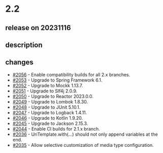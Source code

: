 # 2.2

## release on 20231116

## description

## changes

* <a class="issue-link js-issue-link" data-error-text="Failed to load title" data-id="1996490478" data-permission-text="Title is private" data-url="https://github.com/spring-projects/spring-hateoas/issues/2056" data-hovercard-type="issue" data-hovercard-url="/spring-projects/spring-hateoas/issues/2056/hovercard" href="https://github.com/spring-projects/spring-hateoas/issues/2056">#2056</a> - Enable compatibility builds for all 2.x branches.
* <a class="issue-link js-issue-link" data-error-text="Failed to load title" data-id="1996448686" data-permission-text="Title is private" data-url="https://github.com/spring-projects/spring-hateoas/issues/2053" data-hovercard-type="issue" data-hovercard-url="/spring-projects/spring-hateoas/issues/2053/hovercard" href="https://github.com/spring-projects/spring-hateoas/issues/2053">#2053</a> - Upgrade to Spring Framework 6.1.
* <a class="issue-link js-issue-link" data-error-text="Failed to load title" data-id="1996415117" data-permission-text="Title is private" data-url="https://github.com/spring-projects/spring-hateoas/issues/2052" data-hovercard-type="issue" data-hovercard-url="/spring-projects/spring-hateoas/issues/2052/hovercard" href="https://github.com/spring-projects/spring-hateoas/issues/2052">#2052</a> - Upgrade to Mockk 1.13.7.
* <a class="issue-link js-issue-link" data-error-text="Failed to load title" data-id="1996408573" data-permission-text="Title is private" data-url="https://github.com/spring-projects/spring-hateoas/issues/2051" data-hovercard-type="issue" data-hovercard-url="/spring-projects/spring-hateoas/issues/2051/hovercard" href="https://github.com/spring-projects/spring-hateoas/issues/2051">#2051</a> - Upgrade to Slf4j 2.0.9.
* <a class="issue-link js-issue-link" data-error-text="Failed to load title" data-id="1996400997" data-permission-text="Title is private" data-url="https://github.com/spring-projects/spring-hateoas/issues/2050" data-hovercard-type="issue" data-hovercard-url="/spring-projects/spring-hateoas/issues/2050/hovercard" href="https://github.com/spring-projects/spring-hateoas/issues/2050">#2050</a> - Upgrade to Reactor 2023.0.0.
* <a class="issue-link js-issue-link" data-error-text="Failed to load title" data-id="1996396976" data-permission-text="Title is private" data-url="https://github.com/spring-projects/spring-hateoas/issues/2049" data-hovercard-type="issue" data-hovercard-url="/spring-projects/spring-hateoas/issues/2049/hovercard" href="https://github.com/spring-projects/spring-hateoas/issues/2049">#2049</a> - Upgrade to Lombok 1.8.30.
* <a class="issue-link js-issue-link" data-error-text="Failed to load title" data-id="1996394446" data-permission-text="Title is private" data-url="https://github.com/spring-projects/spring-hateoas/issues/2048" data-hovercard-type="issue" data-hovercard-url="/spring-projects/spring-hateoas/issues/2048/hovercard" href="https://github.com/spring-projects/spring-hateoas/issues/2048">#2048</a> - Upgrade to JUnit 5.10.1.
* <a class="issue-link js-issue-link" data-error-text="Failed to load title" data-id="1996382776" data-permission-text="Title is private" data-url="https://github.com/spring-projects/spring-hateoas/issues/2047" data-hovercard-type="issue" data-hovercard-url="/spring-projects/spring-hateoas/issues/2047/hovercard" href="https://github.com/spring-projects/spring-hateoas/issues/2047">#2047</a> - Upgrade to Logback 1.4.11.
* <a class="issue-link js-issue-link" data-error-text="Failed to load title" data-id="1996377376" data-permission-text="Title is private" data-url="https://github.com/spring-projects/spring-hateoas/issues/2046" data-hovercard-type="issue" data-hovercard-url="/spring-projects/spring-hateoas/issues/2046/hovercard" href="https://github.com/spring-projects/spring-hateoas/issues/2046">#2046</a> - Upgrade to Kotlin 1.9.20.
* <a class="issue-link js-issue-link" data-error-text="Failed to load title" data-id="1996359700" data-permission-text="Title is private" data-url="https://github.com/spring-projects/spring-hateoas/issues/2045" data-hovercard-type="issue" data-hovercard-url="/spring-projects/spring-hateoas/issues/2045/hovercard" href="https://github.com/spring-projects/spring-hateoas/issues/2045">#2045</a> - Upgrade to Jackson 2.15.3.
* <a class="issue-link js-issue-link" data-error-text="Failed to load title" data-id="1990840146" data-permission-text="Title is private" data-url="https://github.com/spring-projects/spring-hateoas/issues/2044" data-hovercard-type="issue" data-hovercard-url="/spring-projects/spring-hateoas/issues/2044/hovercard" href="https://github.com/spring-projects/spring-hateoas/issues/2044">#2044</a> - Enable CI builds for 2.1.x branch.
* <a class="issue-link js-issue-link" data-error-text="Failed to load title" data-id="1961415400" data-permission-text="Title is private" data-url="https://github.com/spring-projects/spring-hateoas/issues/2036" data-hovercard-type="issue" data-hovercard-url="/spring-projects/spring-hateoas/issues/2036/hovercard" href="https://github.com/spring-projects/spring-hateoas/issues/2036">#2036</a> - UriTemplate.with(…) should not only append variables at the end.
* <a class="issue-link js-issue-link" data-error-text="Failed to load title" data-id="1944434058" data-permission-text="Title is private" data-url="https://github.com/spring-projects/spring-hateoas/issues/2035" data-hovercard-type="issue" data-hovercard-url="/spring-projects/spring-hateoas/issues/2035/hovercard" href="https://github.com/spring-projects/spring-hateoas/issues/2035">#2035</a> - Allow selective customization of media type configuration.

